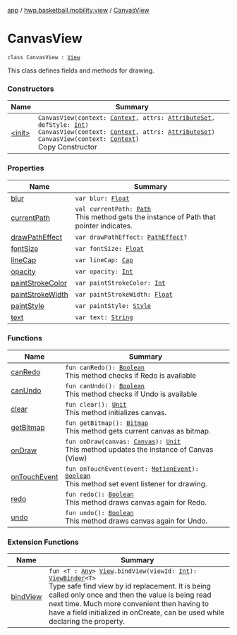 [app](../../index.md) / [hwp.basketball.mobility.view](../index.md) / [CanvasView](.)

# CanvasView

`class CanvasView : `[`View`](https://developer.android.com/reference/android/view/View.html)

This class defines fields and methods for drawing.

### Constructors

| Name | Summary |
|---|---|
| [&lt;init&gt;](-init-.md) | `CanvasView(context: `[`Context`](https://developer.android.com/reference/android/content/Context.html)`, attrs: `[`AttributeSet`](https://developer.android.com/reference/android/util/AttributeSet.html)`, defStyle: `[`Int`](https://kotlinlang.org/api/latest/jvm/stdlib/kotlin/-int/index.html)`)`<br>`CanvasView(context: `[`Context`](https://developer.android.com/reference/android/content/Context.html)`, attrs: `[`AttributeSet`](https://developer.android.com/reference/android/util/AttributeSet.html)`)`<br>`CanvasView(context: `[`Context`](https://developer.android.com/reference/android/content/Context.html)`)`<br>Copy Constructor |

### Properties

| Name | Summary |
|---|---|
| [blur](blur.md) | `var blur: `[`Float`](https://kotlinlang.org/api/latest/jvm/stdlib/kotlin/-float/index.html) |
| [currentPath](current-path.md) | `val currentPath: `[`Path`](https://developer.android.com/reference/android/graphics/Path.html)<br>This method gets the instance of Path that pointer indicates. |
| [drawPathEffect](draw-path-effect.md) | `var drawPathEffect: `[`PathEffect`](https://developer.android.com/reference/android/graphics/PathEffect.html)`?` |
| [fontSize](font-size.md) | `var fontSize: `[`Float`](https://kotlinlang.org/api/latest/jvm/stdlib/kotlin/-float/index.html) |
| [lineCap](line-cap.md) | `var lineCap: `[`Cap`](https://developer.android.com/reference/android/graphics/Paint/Cap.html) |
| [opacity](opacity.md) | `var opacity: `[`Int`](https://kotlinlang.org/api/latest/jvm/stdlib/kotlin/-int/index.html) |
| [paintStrokeColor](paint-stroke-color.md) | `var paintStrokeColor: `[`Int`](https://kotlinlang.org/api/latest/jvm/stdlib/kotlin/-int/index.html) |
| [paintStrokeWidth](paint-stroke-width.md) | `var paintStrokeWidth: `[`Float`](https://kotlinlang.org/api/latest/jvm/stdlib/kotlin/-float/index.html) |
| [paintStyle](paint-style.md) | `var paintStyle: `[`Style`](https://developer.android.com/reference/android/graphics/Paint/Style.html) |
| [text](text.md) | `var text: `[`String`](https://kotlinlang.org/api/latest/jvm/stdlib/kotlin/-string/index.html) |

### Functions

| Name | Summary |
|---|---|
| [canRedo](can-redo.md) | `fun canRedo(): `[`Boolean`](https://kotlinlang.org/api/latest/jvm/stdlib/kotlin/-boolean/index.html)<br>This method checks if Redo is available |
| [canUndo](can-undo.md) | `fun canUndo(): `[`Boolean`](https://kotlinlang.org/api/latest/jvm/stdlib/kotlin/-boolean/index.html)<br>This method checks if Undo is available |
| [clear](clear.md) | `fun clear(): `[`Unit`](https://kotlinlang.org/api/latest/jvm/stdlib/kotlin/-unit/index.html)<br>This method initializes canvas. |
| [getBitmap](get-bitmap.md) | `fun getBitmap(): `[`Bitmap`](https://developer.android.com/reference/android/graphics/Bitmap.html)<br>This method gets current canvas as bitmap. |
| [onDraw](on-draw.md) | `fun onDraw(canvas: `[`Canvas`](https://developer.android.com/reference/android/graphics/Canvas.html)`): `[`Unit`](https://kotlinlang.org/api/latest/jvm/stdlib/kotlin/-unit/index.html)<br>This method updates the instance of Canvas (View) |
| [onTouchEvent](on-touch-event.md) | `fun onTouchEvent(event: `[`MotionEvent`](https://developer.android.com/reference/android/view/MotionEvent.html)`): `[`Boolean`](https://kotlinlang.org/api/latest/jvm/stdlib/kotlin/-boolean/index.html)<br>This method set event listener for drawing. |
| [redo](redo.md) | `fun redo(): `[`Boolean`](https://kotlinlang.org/api/latest/jvm/stdlib/kotlin/-boolean/index.html)<br>This method draws canvas again for Redo. |
| [undo](undo.md) | `fun undo(): `[`Boolean`](https://kotlinlang.org/api/latest/jvm/stdlib/kotlin/-boolean/index.html)<br>This method draws canvas again for Undo. |

### Extension Functions

| Name | Summary |
|---|---|
| [bindView](../../hwp.basketball.mobility.util/android.view.-view/bind-view.md) | `fun <T : `[`Any`](https://kotlinlang.org/api/latest/jvm/stdlib/kotlin/-any/index.html)`> `[`View`](https://developer.android.com/reference/android/view/View.html)`.bindView(viewId: `[`Int`](https://kotlinlang.org/api/latest/jvm/stdlib/kotlin/-int/index.html)`): `[`ViewBinder`](../../hwp.basketball.mobility.util/-view-binder/index.md)`<T>`<br>Type safe find view by id replacement. It is being called only once and then the value is being read next time. Much more convenient then having to have a field initialized in onCreate, can be used while declaring the property. |
